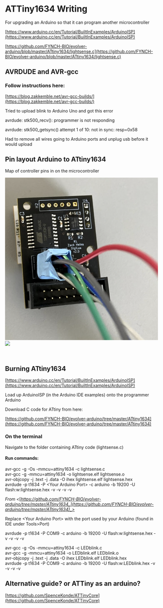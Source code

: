 # ATTiny1634 Writing

For upgrading an Arduino so that it can program another microcontroller

[https://www.arduino.cc/en/Tutorial/BuiltInExamples/ArduinoISP](https://www.arduino.cc/en/Tutorial/BuiltInExamples/ArduinoISP)

[https://github.com/FYNCH-BIO/evolver-arduino/blob/master/ATtiny1634/lightsense.c](https://github.com/FYNCH-BIO/evolver-arduino/blob/master/ATtiny1634/lightsense.c)

## AVRDUDE and AVR-gcc

### Follow instructions here:

[https://blog.zakkemble.net/avr-gcc-builds/](https://blog.zakkemble.net/avr-gcc-builds/)

Tried to upload blink to Arduino Uno and got this error

avrdude: stk500\_recv(): programmer is not responding

avrdude: stk500\_getsync() attempt 1 of 10: not in sync: resp=0x58

&#x20;

Had to remove all wires going to Arduino ports and unplug usb before it would upload

## Pin layout Arduino to ATtiny1634

Map of controller pins in on the microcontroller

![](<../../../.gitbook/assets/image (1) (1) (1) (1) (1) (2).png>)![](<../../../.gitbook/assets/Untitled picture.png>)

&#x20;<img src="../../../.gitbook/assets/Untitled picture.jpg" alt="" data-size="original">

## Burning ATtiny1634

[https://www.arduino.cc/en/Tutorial/BuiltInExamples/ArduinoISP](https://www.arduino.cc/en/Tutorial/BuiltInExamples/ArduinoISP)

&#x20;

Load up ArduinoISP (in the Arduino IDE examples) onto the programmer Arduino

Download C code for ATtiny from here:

[https://github.com/FYNCH-BIO/evolver-arduino/tree/master/ATtiny1634](https://github.com/FYNCH-BIO/evolver-arduino/tree/master/ATtiny1634)

&#x20;

### On the terminal

Navigate to the folder containing ATtiny code (lightsense.c)

#### Run commands:

avr-gcc -g -Os -mmcu=attiny1634 -c lightsense.c\
avr-gcc -g -mmcu=attiny1634 -o lightsense.elf lightsense.o\
avr-objcopy -j .text -j .data -O ihex lightsense.elf lightsense.hex\
avrdude -p t1634 -P \<Your Arduino Port> -c arduino -b 19200 -U flash:w:lightsense.hex -v -v -v -v

_From <_[_https://github.com/FYNCH-BIO/evolver-arduino/tree/master/ATtiny1634_](https://github.com/FYNCH-BIO/evolver-arduino/tree/master/ATtiny1634)_>_

Replace \<Your Arduino Port> with the port used by your Arduino (found in IDE under Tools>Port)

avrdude -p t1634 -P COM9 -c arduino -b 19200 -U flash:w:lightsense.hex -v -v -v -v

avr-gcc -g -Os -mmcu=attiny1634 -c LEDblink.c\
avr-gcc -g -mmcu=attiny1634 -o LEDblink.elf LEDblink.o\
avr-objcopy -j .text -j .data -O ihex LEDblink.elf LEDblink.hex\
avrdude -p t1634 -P COM9 -c arduino -b 19200 -U flash:w:LEDblink.hex -v -v -v -v

## Alternative guide? or ATTiny as an arduino?

[https://github.com/SpenceKonde/ATTinyCore](https://github.com/SpenceKonde/ATTinyCore)
